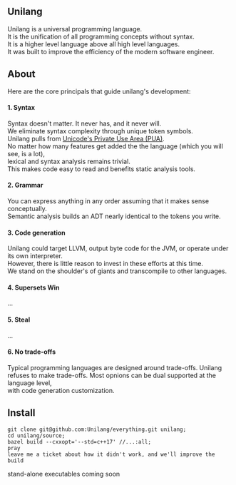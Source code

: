 ## Unilang
Unilang is a universal programming language.  
It is the unification of all programming concepts without syntax.  
It is a higher level language above all high level languages.   
It was built to improve the efficiency of the modern software engineer.    

## About
Here are the core principals that guide unilang's development:  

#### 1.  Syntax
Syntax doesn't matter.  It never has, and it never will.    
We eliminate syntax complexity through unique token symbols.  
Unilang pulls from [Unicode's Private Use Area (PUA)][1].  
No matter how many features get added the the language (which you will see, is a lot),  
lexical and syntax analysis remains trivial.  
This makes code easy to read and benefits static analysis tools.  

#### 2. Grammar
You can express anything in any order assuming that it makes sense conceptually.  
Semantic analysis builds an ADT nearly identical to the tokens you write.

#### 3. Code generation
Unilang could target LLVM, output byte code for the JVM, or operate under its own interpreter.  
However, there is little reason to invest in these efforts at this time.  
We stand on the shoulder's of giants and transcompile to other languages.

#### 4. Supersets Win
...

#### 5. Steal
...

#### 6. No trade-offs
Typical programming languages are designed around trade-offs.
Unilang refuses to make trade-offs.  Most opnions can be dual supported at the language level,  
with code generation customization.

## Install
```
git clone git@github.com:Unilang/everything.git unilang;
cd unilang/source;
bazel build --cxxopt='--std=c++17' //...:all;
pray
leave me a ticket about how it didn't work, and we'll improve the build
```
stand-alone executables coming soon

[1]: https://en.wikipedia.org/wiki/Private_Use_Areas


